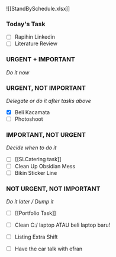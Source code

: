 []()![[StandBySchedule.xlsx]]
### Today's Task
- [ ] Rapihin Linkedin
- [ ] Literature Review

### URGENT + IMPORTANT
*Do it now*

### URGENT, NOT IMPORTANT
*Delegate or do it after tasks above*
- [x] Beli Kacamata
- [ ] Photoshoot

### IMPORTANT, NOT URGENT
*Decide when to do it*
- [ ] [[SLCatering task]]
- [ ] Clean Up Obsidian Mess
- [ ] Bikin Sticker Line

### NOT URGENT, NOT IMPORTANT
*Do it later / Dump it*
- [ ] [[Portfolio Task]]
- [ ] Clean C:/ laptop ATAU beli laptop baru!
- [ ] Listing Extra Shift
- [ ] Have the car talk with efran


